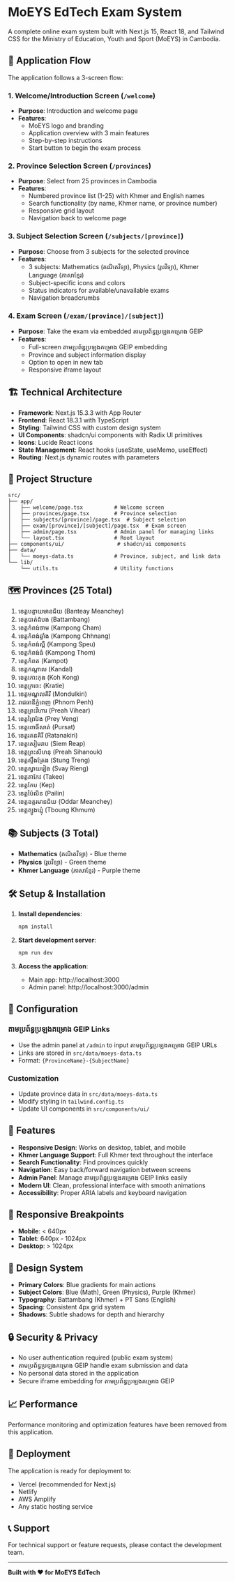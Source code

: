 # MoEYS EdTech Exam System

A complete online exam system built with Next.js 15, React 18, and Tailwind CSS for the Ministry of Education, Youth and Sport (MoEYS) in Cambodia.

## 🎯 Application Flow

The application follows a 3-screen flow:

### 1. Welcome/Introduction Screen (`/welcome`)
- **Purpose**: Introduction and welcome page
- **Features**: 
  - MoEYS logo and branding
  - Application overview with 3 main features
  - Step-by-step instructions
  - Start button to begin the exam process

### 2. Province Selection Screen (`/provinces`)
- **Purpose**: Select from 25 provinces in Cambodia
- **Features**:
  - Numbered province list (1-25) with Khmer and English names
  - Search functionality (by name, Khmer name, or province number)
  - Responsive grid layout
  - Navigation back to welcome page

### 3. Subject Selection Screen (`/subjects/[province]`)
- **Purpose**: Choose from 3 subjects for the selected province
- **Features**:
  - 3 subjects: Mathematics (គណិតវិទ្យា), Physics (រូបវិទ្យា), Khmer Language (ភាសាខ្មែរ)
  - Subject-specific icons and colors
  - Status indicators for available/unavailable exams
  - Navigation breadcrumbs

### 4. Exam Screen (`/exam/[province]/[subject]`)
- **Purpose**: Take the exam via embedded តាមប្រព័ន្ធប្រឡងគម្រោង GEIP
- **Features**:
  - Full-screen តាមប្រព័ន្ធប្រឡងគម្រោង GEIP embedding
  - Province and subject information display
  - Option to open in new tab
  - Responsive iframe layout

## 🏗️ Technical Architecture

- **Framework**: Next.js 15.3.3 with App Router
- **Frontend**: React 18.3.1 with TypeScript
- **Styling**: Tailwind CSS with custom design system
- **UI Components**: shadcn/ui components with Radix UI primitives
- **Icons**: Lucide React icons
- **State Management**: React hooks (useState, useMemo, useEffect)
- **Routing**: Next.js dynamic routes with parameters

## 📁 Project Structure

```
src/
├── app/
│   ├── welcome/page.tsx          # Welcome screen
│   ├── provinces/page.tsx        # Province selection
│   ├── subjects/[province]/page.tsx  # Subject selection
│   ├── exam/[province]/[subject]/page.tsx  # Exam screen
│   ├── admin/page.tsx            # Admin panel for managing links
│   └── layout.tsx                # Root layout
├── components/ui/                 # shadcn/ui components
├── data/
│   └── moeys-data.ts             # Province, subject, and link data
└── lib/
    └── utils.ts                  # Utility functions
```

## 🗺️ Provinces (25 Total)

1. ខេត្តបន្ទាយមានជ័យ (Banteay Meanchey)
2. ខេត្តបាត់ដំបង (Battambang)
3. ខេត្តកំពង់ចាម (Kampong Cham)
4. ខេត្តកំពង់ឆ្នាំង (Kampong Chhnang)
5. ខេត្តកំពង់ស្ពឺ (Kampong Speu)
6. ខេត្តកំពង់ធំ (Kampong Thom)
7. ខេត្តកំពត (Kampot)
8. ខេត្តកណ្តាល (Kandal)
9. ខេត្តកោះកុង (Koh Kong)
10. ខេត្តក្រចេះ (Kratie)
11. ខេត្តមណ្ឌលគិរី (Mondulkiri)
12. រាជធានីភ្នំពេញ (Phnom Penh)
13. ខេត្តព្រះវិហារ (Preah Vihear)
14. ខេត្តព្រៃវែង (Prey Veng)
15. ខេត្តពោធិ៍សាត់ (Pursat)
16. ខេត្តរតនគិរី (Ratanakiri)
17. ខេត្តសៀមរាប (Siem Reap)
18. ខេត្តព្រះសីហនុ (Preah Sihanouk)
19. ខេត្តស្ទឹងត្រែង (Stung Treng)
20. ខេត្តស្វាយរៀង (Svay Rieng)
21. ខេត្តតាកែវ (Takeo)
22. ខេត្តកែប (Kep)
23. ខេត្តប៉ៃលិន (Pailin)
24. ខេត្តឧត្តរមានជ័យ (Oddar Meanchey)
25. ខេត្តត្បូងឃ្មុំ (Tboung Khmum)

## 📚 Subjects (3 Total)

- **Mathematics** (គណិតវិទ្យា) - Blue theme
- **Physics** (រូបវិទ្យា) - Green theme  
- **Khmer Language** (ភាសាខ្មែរ) - Purple theme

## 🛠️ Setup & Installation

1. **Install dependencies**:
   ```bash
   npm install
   ```

2. **Start development server**:
   ```bash
   npm run dev
   ```

3. **Access the application**:
   - Main app: http://localhost:3000
   - Admin panel: http://localhost:3000/admin

## 🔧 Configuration

### តាមប្រព័ន្ធប្រឡងគម្រោង GEIP Links
- Use the admin panel at `/admin` to input តាមប្រព័ន្ធប្រឡងគម្រោង GEIP URLs
- Links are stored in `src/data/moeys-data.ts`
- Format: `{ProvinceName}-{SubjectName}`

### Customization
- Update province data in `src/data/moeys-data.ts`
- Modify styling in `tailwind.config.ts`
- Update UI components in `src/components/ui/`

## 🚀 Features

- **Responsive Design**: Works on desktop, tablet, and mobile
- **Khmer Language Support**: Full Khmer text throughout the interface
- **Search Functionality**: Find provinces quickly
- **Navigation**: Easy back/forward navigation between screens
- **Admin Panel**: Manage តាមប្រព័ន្ធប្រឡងគម្រោង GEIP links easily
- **Modern UI**: Clean, professional interface with smooth animations
- **Accessibility**: Proper ARIA labels and keyboard navigation

## 📱 Responsive Breakpoints

- **Mobile**: < 640px
- **Tablet**: 640px - 1024px  
- **Desktop**: > 1024px

## 🎨 Design System

- **Primary Colors**: Blue gradients for main actions
- **Subject Colors**: Blue (Math), Green (Physics), Purple (Khmer)
- **Typography**: Battambang (Khmer) + PT Sans (English)
- **Spacing**: Consistent 4px grid system
- **Shadows**: Subtle shadows for depth and hierarchy

## 🔒 Security & Privacy

- No user authentication required (public exam system)
- តាមប្រព័ន្ធប្រឡងគម្រោង GEIP handle exam submission and data
- No personal data stored in the application
- Secure iframe embedding for តាមប្រព័ន្ធប្រឡងគម្រោង GEIP

## 📈 Performance

Performance monitoring and optimization features have been removed from this application.

## 🚀 Deployment

The application is ready for deployment to:
- Vercel (recommended for Next.js)
- Netlify
- AWS Amplify
- Any static hosting service

## 📞 Support

For technical support or feature requests, please contact the development team.

---

**Built with ❤️ for MoEYS EdTech**
